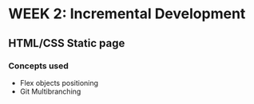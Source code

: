 # WEEK 2: Incremental Development

## HTML/CSS Static page

### Concepts used
* Flex objects positioning
* Git Multibranching
